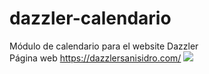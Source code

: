 # dazzler-calendario<br>
Módulo de calendario para el website Dazzler<br>
Página web https://dazzlersanisidro.com/
<img src="https://i.imgur.com/UPd12TM.jpg">
